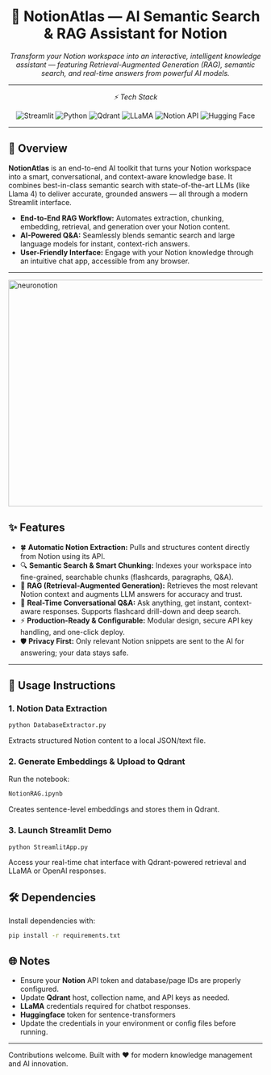 <h1 align="center">🚀 NotionAtlas — AI Semantic Search & RAG Assistant for Notion</h1>

<p align="center"><i>Transform your Notion workspace into an interactive, intelligent knowledge assistant — featuring Retrieval-Augmented Generation (RAG), semantic search, and real-time answers from powerful AI models.

---
</i></p>
<p align="center"><i>⚡️ Tech Stack</i></p>

<p align="center">
  <img src="https://img.shields.io/badge/Streamlit-FF4B4B?logo=streamlit&logoColor=white" alt="Streamlit">
  <img src="https://img.shields.io/badge/Python-3776AB?logo=python&logoColor=white" alt="Python">
  <img src="https://img.shields.io/badge/Qdrant-FF6F00?logo=data:image/svg+xml;base64,PHN2ZyB4bWxucz0naHR0cDovL3d3dy53My5vcmcvMjAwMC9zdmcnIHdpZHRoPScxNScgaGVpZ2h0PScxNScgdmlld0JveD0nMCAwIDMyIDMyJz48cGF0aCBkPSdNMCAxNiBDMCA3LjE2NiA3LjE2NiAwIDE2IDBDMjQuODM0IDAgMzIgNy4xNjYgMzIgMTYgQzMyIDI0LjgzNCAyNC44MzQgMzIgMTYgMzIgQzcuMTY2IDMyIDAgMjQuODM0IDAgMTYgeicgZmlsbD0nI2ZmZicvPjwvc3ZnPg==&logoColor=white" alt="Qdrant">
  <img src="https://img.shields.io/badge/LLaMA-FF0080?logo=llama&logoColor=white" alt="LLaMA">
  <img src="https://img.shields.io/badge/NotionAPI-000000?logo=notion&logoColor=white" alt="Notion API">
  <img src="https://img.shields.io/badge/HuggingFace-FEDC56?logo=huggingface&logoColor=black" alt="Hugging Face">
</p>

---
## 📖 Overview

**NotionAtlas** is an end-to-end AI toolkit that turns your Notion workspace into a smart, conversational, and context-aware knowledge base. It combines best-in-class semantic search with state-of-the-art LLMs (like Llama 4) to deliver accurate, grounded answers — all through a modern Streamlit interface.

- **End-to-End RAG Workflow:** Automates extraction, chunking, embedding, retrieval, and generation over your Notion content.
- **AI-Powered Q&A:** Seamlessly blends semantic search and large language models for instant, context-rich answers.
- **User-Friendly Interface:** Engage with your Notion knowledge through an intuitive chat app, accessible from any browser.

---

<img width="810" height="449" alt="neuronotion" src="https://github.com/user-attachments/assets/74cd5062-c1ca-4e4b-a82a-240d120fea3b" />




## ✨ Features

- 🍀 **Automatic Notion Extraction:** Pulls and structures content directly from Notion using its API.
- 🔍 **Semantic Search & Smart Chunking:** Indexes your workspace into fine-grained, searchable chunks (flashcards, paragraphs, Q&A).
- 🤖 **RAG (Retrieval-Augmented Generation):** Retrieves the most relevant Notion context and augments LLM answers for accuracy and trust.
- 🧠 **Real-Time Conversational Q&A:** Ask anything, get instant, context-aware responses. Supports flashcard drill-down and deep search.
- ⚡ **Production-Ready & Configurable:** Modular design, secure API key handling, and one-click deploy.
- 🛡️ **Privacy First:** Only relevant Notion snippets are sent to the AI for answering; your data stays safe.

---
## 🚀 Usage Instructions

### 1. Notion Data Extraction
```bash
python DatabaseExtractor.py
```
Extracts structured Notion content to a local JSON/text file.

### 2. Generate Embeddings & Upload to Qdrant
Run the notebook:
```bash
NotionRAG.ipynb
```
Creates sentence-level embeddings and stores them in Qdrant.

### 3. Launch Streamlit Demo
```bash
python StreamlitApp.py
```
Access your real-time chat interface with Qdrant-powered retrieval and LLaMA or OpenAI responses.

## 🛠 Dependencies

Install dependencies with:
```bash
pip install -r requirements.txt
```


## 🌐 Notes
- Ensure your **Notion** API token and database/page IDs are properly configured.
- Update **Qdrant** host, collection name, and API keys as needed.
- **LLaMA** credentials required for chatbot responses.
- **Huggingface** token for sentence-transformers
- Update the credentials in your environment or config files before running.

---

Contributions welcome. Built with ❤️ for modern knowledge management and AI innovation.
